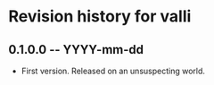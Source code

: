 # Revision history for valli

## 0.1.0.0 -- YYYY-mm-dd

* First version. Released on an unsuspecting world.
